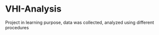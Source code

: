 # VHI-Analysis
Project in learning purpose, data was collected, analyzed using different procedures
